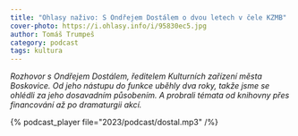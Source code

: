 ```yaml
---
title: "Ohlasy naživo: S Ondřejem Dostálem o dvou letech v čele KZMB"
cover-photo: https://i.ohlasy.info/i/95830ec5.jpg
author: Tomáš Trumpeš
category: podcast
tags: kultura
---
```


*Rozhovor s Ondřejem Dostálem, ředitelem Kulturních zařízení města Boskovice. Od jeho nástupu do funkce uběhly dva roky, takže jsme se ohlédli za jeho dosavadním působením. A probrali témata od knihovny přes financování až po dramaturgii akcí.*

{% podcast_player file="2023/podcast/dostal.mp3" /%}